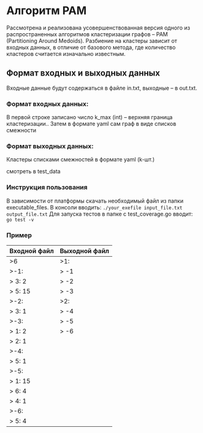 # Алгоритм PAM

Рассмотрена и реализована усовершенствованная версия одного из распространенных алгоритмов кластеризации графов – PAM (Partitioning Around Medoids). 
Разбиение на кластеры зависит от входных данных, в отличие от базового метода, где количество кластеров считается изначально известным.

## Формат входных и выходных данных
Входные данные будут содержаться в файле in.txt, выходные – в out.txt.

### Формат входных данных:
В первой строке записано число k_max (int) – верхняя граница кластеризации..
Затем в формате yaml сам граф в виде списков смежности

### Формат выходных данных:
Кластеры списками смежностей в формате yaml (k-шт.)

смотреть в test_data

### Инструкция пользования
В зависимости от платформы скачать необходимый файл из папки executable_files. 
В консоли вводить: `./your_exefile input_file.txt output_file.txt`
Для запуска тестов в папке с test_coverage.go вводит: `go test -v`

### Пример

Входной файл     | Выходной файл
-----------------|---------------
>6               |>1:
>-1:             |> -1
>    3: 2        |> -2
>    5: 15       |> -3
>-2:             |>2:
>    3: 1        |> -4
>-3:             |> -5
>    1: 2        |> -6
>    2: 1        |
>-4:             |
>    5: 1        |
>-5:             |
>    1: 15       |
>    6: 4        |
>    4: 1        |
>-6:             |
>    5: 4        |
